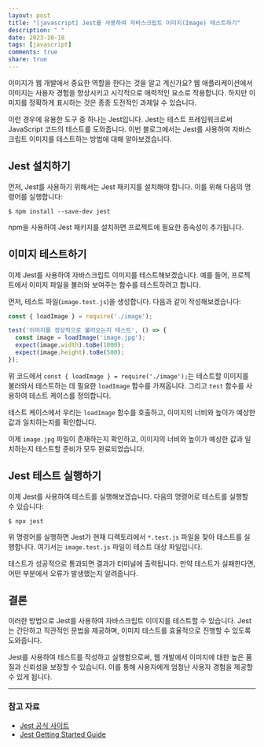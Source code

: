 ```yaml
---
layout: post
title: "[javascript] Jest를 사용하여 자바스크립트 이미지(Image) 테스트하기"
description: " "
date: 2023-10-18
tags: [javascript]
comments: true
share: true
---
```


이미지가 웹 개발에서 중요한 역할을 한다는 것을 알고 계신가요? 웹 애플리케이션에서 이미지는 사용자 경험을 향상시키고 시각적으로 매력적인 요소로 작용합니다. 하지만 이미지를 정확하게 표시하는 것은 종종 도전적인 과제일 수 있습니다.

이런 경우에 유용한 도구 중 하나는 Jest입니다. Jest는 테스트 프레임워크로써 JavaScript 코드의 테스트를 도와줍니다. 이번 블로그에서는 Jest를 사용하여 자바스크립트 이미지를 테스트하는 방법에 대해 알아보겠습니다.

## Jest 설치하기

먼저, Jest를 사용하기 위해서는 Jest 패키지를 설치해야 합니다. 이를 위해 다음의 명령어를 실행합니다:

```shell
$ npm install --save-dev jest
```

npm을 사용하여 Jest 패키지를 설치하면 프로젝트에 필요한 종속성이 추가됩니다.

## 이미지 테스트하기

이제 Jest를 사용하여 자바스크립트 이미지를 테스트해보겠습니다. 예를 들어, 프로젝트에서 이미지 파일을 불러와 보여주는 함수를 테스트하려고 합니다.

먼저, 테스트 파일(`image.test.js`)을 생성합니다. 다음과 같이 작성해보겠습니다:

```javascript
const { loadImage } = require('./image');

test('이미지를 정상적으로 불러오는지 테스트', () => {
  const image = loadImage('image.jpg');
  expect(image.width).toBe(1000);
  expect(image.height).toBe(500);
});
```

위 코드에서 `const { loadImage } = require('./image');`는 테스트할 이미지를 불러와서 테스트하는 데 필요한 `loadImage` 함수를 가져옵니다. 그리고 `test` 함수를 사용하여 테스트 케이스를 정의합니다.

테스트 케이스에서 우리는 `loadImage` 함수를 호출하고, 이미지의 너비와 높이가 예상한 값과 일치하는지를 확인합니다.

이제 `image.jpg` 파일이 존재하는지 확인하고, 이미지의 너비와 높이가 예상한 값과 일치하는지 테스트할 준비가 모두 완료되었습니다.

## Jest 테스트 실행하기

이제 Jest를 사용하여 테스트를 실행해보겠습니다. 다음의 명령어로 테스트를 실행할 수 있습니다:

```shell
$ npx jest
```

위 명령어를 실행하면 Jest가 현재 디렉토리에서 `*.test.js` 파일을 찾아 테스트를 실행합니다. 여기서는 `image.test.js` 파일이 테스트 대상 파일입니다.

테스트가 성공적으로 통과되면 결과가 터미널에 출력됩니다. 만약 테스트가 실패한다면, 어떤 부분에서 오류가 발생했는지 알려줍니다.

## 결론

이러한 방법으로 Jest를 사용하여 자바스크립트 이미지를 테스트할 수 있습니다. Jest는 간단하고 직관적인 문법을 제공하며, 이미지 테스트를 효율적으로 진행할 수 있도록 도와줍니다.

Jest를 사용하여 테스트를 작성하고 실행함으로써, 웹 개발에서 이미지에 대한 높은 품질과 신뢰성을 보장할 수 있습니다. 이를 통해 사용자에게 엄청난 사용자 경험을 제공할 수 있게 됩니다.

---
### 참고 자료

- [Jest 공식 사이트](https://jestjs.io/)
- [Jest Getting Started Guide](https://jestjs.io/docs/getting-started)